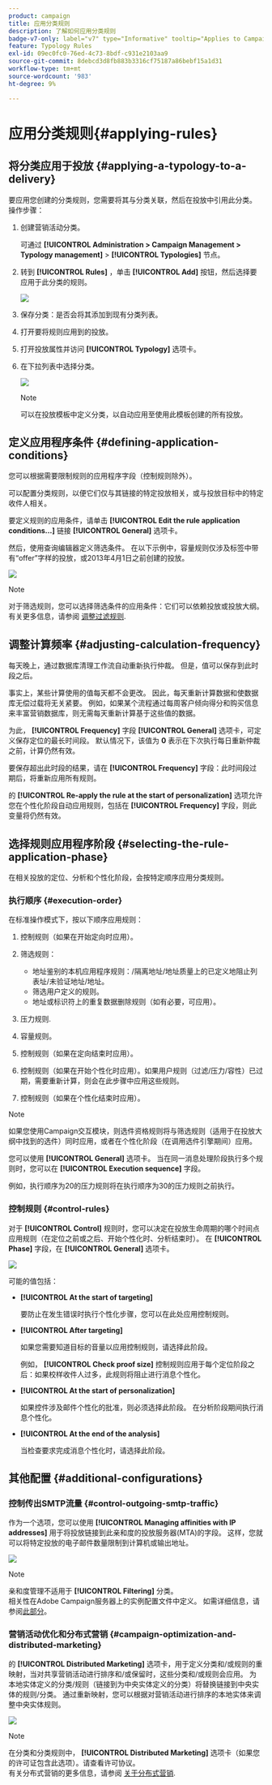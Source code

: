 ```yaml
---
product: campaign
title: 应用分类规则
description: 了解如何应用分类规则
badge-v7-only: label="v7" type="Informative" tooltip="Applies to Campaign Classic v7 only"
feature: Typology Rules
exl-id: 09ec0fc0-76ed-4c73-8bdf-c931e2103aa9
source-git-commit: 8debcd3d8fb883b3316cf75187a86bebf15a1d31
workflow-type: tm+mt
source-wordcount: '983'
ht-degree: 9%

---
```


# 应用分类规则{#applying-rules}

## 将分类应用于投放 {#applying-a-typology-to-a-delivery}

要应用您创建的分类规则，您需要将其与分类关联，然后在投放中引用此分类。 操作步骤：

1. 创建营销活动分类。

   可通过 **[!UICONTROL Administration > Campaign Management > Typology management]** > **[!UICONTROL Typologies]** 节点。

1. 转到 **[!UICONTROL Rules]** ，单击 **[!UICONTROL Add]** 按钮，然后选择要应用于此分类的规则。

   ![](assets/campaign_opt_pressure_sample_1_6.png)

1. 保存分类：是否会将其添加到现有分类列表。
1. 打开要将规则应用到的投放。
1. 打开投放属性并访问 **[!UICONTROL Typology]** 选项卡。
1. 在下拉列表中选择分类。

   ![](assets/campaign_opt_pressure_sample_1_7.png)

   >[!NOTE]
   >
   >可以在投放模板中定义分类，以自动应用至使用此模板创建的所有投放。

## 定义应用程序条件 {#defining-application-conditions}

您可以根据需要限制规则的应用程序字段（控制规则除外）。

可以配置分类规则，以便它们仅与其链接的特定投放相关，或与投放目标中的特定收件人相关。

要定义规则的应用条件，请单击 **[!UICONTROL Edit the rule application conditions...]** 链接 **[!UICONTROL General]** 选项卡。

然后，使用查询编辑器定义筛选条件。 在以下示例中，容量规则仅涉及标签中带有“offer”字样的投放，或2013年4月1日之前创建的投放。

![](assets/campaign_opt_create_capacity_criterion.png)

>[!NOTE]
>
>对于筛选规则，您可以选择筛选条件的应用条件：它们可以依赖投放或投放大纲。 有关更多信息，请参阅 [调整过滤规则](filtering-rules.md#conditioning-a-filtering-rule).

## 调整计算频率 {#adjusting-calculation-frequency}

每天晚上，通过数据库清理工作流自动重新执行仲裁。 但是，值可以保存到此时段之后。

事实上，某些计算使用的值每天都不会更改。 因此，每天重新计算数据和使数据库无偿过载将无关紧要。 例如，如果某个流程通过每周客户倾向得分和购买信息来丰富营销数据库，则无需每天重新计算基于这些值的数据。

为此， **[!UICONTROL Frequency]** 字段 **[!UICONTROL General]** 选项卡，可定义保存定位的最长时间段。 默认情况下，该值为 **0** 表示在下次执行每日重新仲裁之前，计算仍然有效。

要保存超出此时段的结果，请在 **[!UICONTROL Frequency]** 字段：此时间段过期后，将重新应用所有规则。

的 **[!UICONTROL Re-apply the rule at the start of personalization]** 选项允许您在个性化阶段自动应用规则，包括在 **[!UICONTROL Frequency]** 字段，则此变量将仍然有效。

## 选择规则应用程序阶段 {#selecting-the-rule-application-phase}

在相关投放的定位、分析和个性化阶段，会按特定顺序应用分类规则。

### 执行顺序 {#execution-order}

在标准操作模式下，按以下顺序应用规则：

1. 控制规则（如果在开始定向时应用）。
1. 筛选规则：

   * 地址鉴别的本机应用程序规则：/隔离地址/地址质量上的已定义地阻止列表址/未验证地址/地址。
   * 筛选用户定义的规则。
   * 地址或标识符上的重复数据删除规则（如有必要，可应用）。

1. 压力规则.
1. 容量规则。
1. 控制规则（如果在定向结束时应用）。
1. 控制规则（如果在开始个性化时应用）。如果用户规则（过滤/压力/容性）已过期，需要重新计算，则会在此步骤中应用这些规则。
1. 控制规则（如果在个性化结束时应用）。

>[!NOTE]
>
>如果您使用Campaign交互模块，则选件资格规则将与筛选规则（适用于在投放大纲中找到的选件）同时应用，或者在个性化阶段（在调用选件引擎期间）应用。

您可以使用 **[!UICONTROL General]** 选项卡。 当在同一消息处理阶段执行多个规则时，您可以在 **[!UICONTROL Execution sequence]** 字段。

例如，执行顺序为20的压力规则将在执行顺序为30的压力规则之前执行。

### 控制规则 {#control-rules}

对于 **[!UICONTROL Control]** 规则时，您可以决定在投放生命周期的哪个时间点应用规则（在定位之前或之后、开始个性化时、分析结束时）。 在 **[!UICONTROL Phase]** 字段，在 **[!UICONTROL General]** 选项卡。

![](assets/campaign_opt_define_control_phase.png)

可能的值包括：

* **[!UICONTROL At the start of targeting]**

   要防止在发生错误时执行个性化步骤，您可以在此处应用控制规则。

* **[!UICONTROL After targeting]**

   如果您需要知道目标的音量以应用控制规则，请选择此阶段。

   例如， **[!UICONTROL Check proof size]** 控制规则应用于每个定位阶段之后：如果校样收件人过多，此规则将阻止进行消息个性化。

* **[!UICONTROL At the start of personalization]**

   如果控件涉及邮件个性化的批准，则必须选择此阶段。 在分析阶段期间执行消息个性化。

* **[!UICONTROL At the end of the analysis]**

   当检查要求完成消息个性化时，请选择此阶段。

## 其他配置 {#additional-configurations}

### 控制传出SMTP流量 {#control-outgoing-smtp-traffic}

作为一个选项，您可以使用 **[!UICONTROL Managing affinities with IP addresses]** 用于将投放链接到此亲和度的投放服务器(MTA)的字段。 这样，您就可以将特定投放的电子邮件数量限制到计算机或输出地址。

![](assets/campaign_opt_select_ip_affinity.png)

>[!NOTE]
>
>亲和度管理不适用于 **[!UICONTROL Filtering]** 分类。\
>相关性在Adobe Campaign服务器上的实例配置文件中定义。 如需详细信息，请参阅[此部分](../../installation/using/about-initial-configuration.md)。

### 营销活动优化和分布式营销 {#campaign-optimization-and-distributed-marketing}

的 **[!UICONTROL Distributed Marketing]** 选项卡，用于定义分类和/或规则的重映射，当对共享营销活动进行排序和/或保留时，这些分类和/或规则会应用。 为本地实体定义的分类/规则（链接到为中央实体定义的分类）将替换链接到中央实体的规则/分类。 通过重新映射，您可以根据对营销活动进行排序的本地实体来调整中央实体规则。

![](assets/simu_campaign_opti_distrib_mkg.png)

>[!NOTE]
>
>在分类和分类规则中， **[!UICONTROL Distributed Marketing]** 选项卡（如果您的许可证包含此选项）。请查看许可协议。\
>有关分布式营销的更多信息，请参阅 [关于分布式营销](../../distributed/using/about-distributed-marketing.md).
